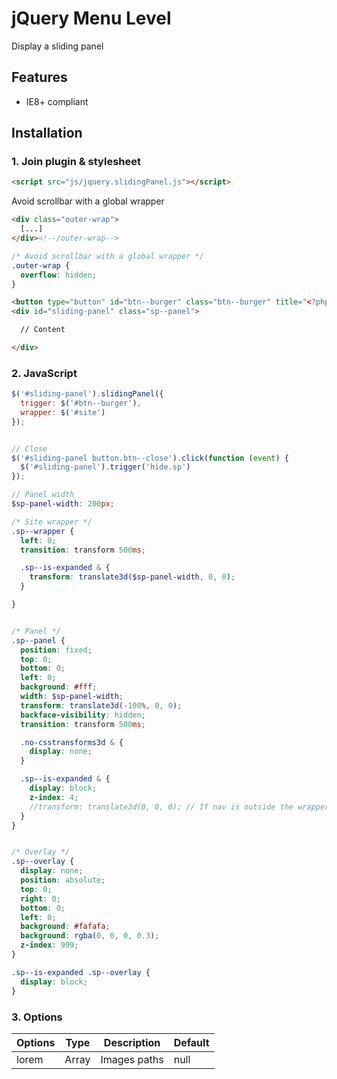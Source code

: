 # jQuery Menu Level

Display a sliding panel



## Features

* IE8+ compliant



## Installation

### 1. Join plugin & stylesheet

```html
<script src="js/jquery.slidingPanel.js"></script>
```





Avoid scrollbar with a global wrapper

```html
<div class="outer-wrap">
  [...]
</div><!--/outer-wrap-->
```

```css
/* Avoid scrollbar with a global wrapper */
.outer-wrap {
  overflow: hidden;
}
```


```html
<button type="button" id="btn--burger" class="btn--burger" title="<?php print t('Open nav') ?>">Menu</button>
<div id="sliding-panel" class="sp--panel">

  // Content

</div>
```




### 2. JavaScript

```js
$('#sliding-panel').slidingPanel({
  trigger: $('#btn--burger'),
  wrapper: $('#site')
});


// Close
$('#sliding-panel button.btn--close').click(function (event) {
  $('#sliding-panel').trigger('hide.sp')
});
```



```scss
// Panel width
$sp-panel-width: 200px;

/* Site wrapper */
.sp--wrapper {
  left: 0;
  transition: transform 500ms;

  .sp--is-expanded & {
    transform: translate3d($sp-panel-width, 0, 0);
  }

}


/* Panel */
.sp--panel {
  position: fixed;
  top: 0;
  bottom: 0;
  left: 0;
  background: #fff;
  width: $sp-panel-width;
  transform: translate3d(-100%, 0, 0);
  backface-visibility: hidden;
  transition: transform 500ms;

  .no-csstransforms3d & {
    display: none;
  }

  .sp--is-expanded & {
    display: block;
    z-index: 4;
    //transform: translate3d(0, 0, 0); // If nav is outside the wrapper
  }
}


/* Overlay */
.sp--overlay {
  display: none;
  position: absolute;
  top: 0;
  right: 0;
  bottom: 0;
  left: 0;
  background: #fafafa;
  background: rgba(0, 0, 0, 0.3);
  z-index: 999;
}

.sp--is-expanded .sp--overlay {
  display: block;
}
```


### 3. Options

Options | Type  | Description                    | Default
--------|-------|--------------------------------|--------
lorem   | Array | Images paths                   | null
